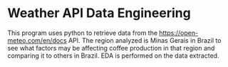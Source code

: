 # Weather API Data Engineering
This program uses python to retrieve data from the https://open-meteo.com/en/docs API. The region analyzed is Minas Gerais in Brazil to see what factors may be affecting coffee production in that region and comparing it to others in Brazil. EDA is performed on the data extracted.
